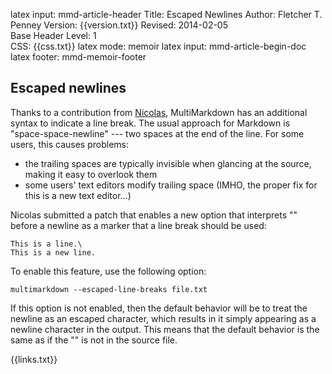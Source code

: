 latex input:	mmd-article-header
Title:	Escaped Newlines
Author:	Fletcher T. Penney
Version:	{{version.txt}}
Revised:	2014-02-05  
Base Header Level:	1  
CSS:	{{css.txt}}
latex mode:	memoir
latex input:	mmd-article-begin-doc
latex footer:	mmd-memoir-footer

## Escaped newlines ##

Thanks to a contribution from [Nicolas](https://github.com/njmsdk), MultiMarkdown has an additional syntax to indicate a line break.  The usual approach for Markdown is "space-space-newline" --- two spaces at the end of the line.  For some users, this causes problems:

* the trailing spaces are typically invisible when glancing at the source, making it easy to overlook them
* some users' text editors modify trailing space (IMHO, the proper fix for this is a new text editor...)

Nicolas submitted a patch that enables a new option that interprets "\" before a newline as a marker that a line break should be used:

	This is a line.\
	This is a new line.

To enable this feature, use the following option:

	multimarkdown --escaped-line-breaks file.txt

If this option is not enabled, then the default behavior will be to treat the newline as an escaped character, which results in it simply appearing as a newline character in the output.  This means that the default behavior is the same as if the "\" is not in the source file.

{{links.txt}}